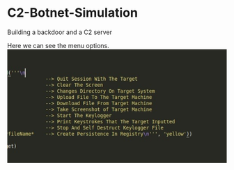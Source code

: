 # C2-Botnet-Simulation
Building a backdoor and a C2 server 

Here we can see the menu options.
![test](images/test.jpg)
